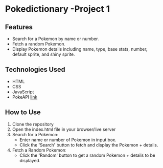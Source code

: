 
# Pokedictionary -Project 1

## Features

* Search for a Pokemon by name or number.
* Fetch a random Pokemon.
* Display Pokemon details including name, type, base stats, number, default sprite, and shiny sprite.

## Technologies Used

* HTML
* CSS
* JavaScript
* PokeAPI [link](https://pokeapi.co)


## How to Use

1. Clone the repository
2. Open the index.html file in your browser/live server
3. Search for a Pokemon: 
    * Enter name or number of Pokemon in input box.
    * Click the 'Search' button to fetch and display the Pokemon + details.
4. Fetch a Random Pokemon: 
    * Click the 'Random' button to get a random Pokemon + details to be displayed.